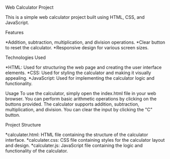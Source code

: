 Web Calculator Project

This is a simple web calculator project built using HTML, CSS, and JavaScript.

Features

*Addition, subtraction, multiplication, and division operations.
*Clear button to reset the calculator.
*Responsive design for various screen sizes.

Technologies Used

*HTML: Used for structuring the web page and creating the user interface elements.
*CSS: Used for styling the calculator and making it visually appealing.
*JavaScript: Used for implementing the calculator logic and functionality.

Usage
To use the calculator, simply open the index.html file in your web browser. You can perform basic arithmetic operations by clicking on the buttons provided. The calculator supports addition, subtraction, multiplication, and division. You can clear the input by clicking the "C" button.

Project Structure

*calculater.html: HTML file containing the structure of the calculator interface.
*calculater.css: CSS file containing styles for the calculator layout and design.
*calculater.js: JavaScript file containing the logic and functionality of the calculator.
